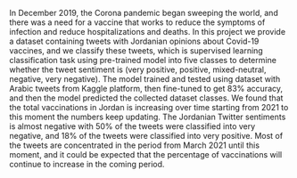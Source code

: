 In December 2019, the Corona pandemic began sweeping the world, and there was a need
for a vaccine that works to reduce the symptoms of infection and reduce hospitalizations and
deaths. In this project we provide a dataset containing tweets with Jordanian opinions about
Covid-19 vaccines, and we classify these tweets, which is supervised learning classification task
using pre-trained model into five classes to determine whether the tweet sentiment is (very
positive, positive, mixed-neutral, negative, very negative). The model trained and tested using
dataset with Arabic tweets from Kaggle platform, then fine-tuned to get 83% accuracy, and
then the model predicted the collected dataset classes.
We found that the total vaccinations in Jordan is increasing over time starting from 2021 to
this moment the numbers keep updating. The Jordanian Twitter sentiments is almost negative
with 50% of the tweets were classified into very negative, and 18% of the tweets were classified
into very positive. Most of the tweets are concentrated in the period from March 2021 until this
moment, and it could be expected that the percentage of vaccinations will continue to increase
in the coming period.
